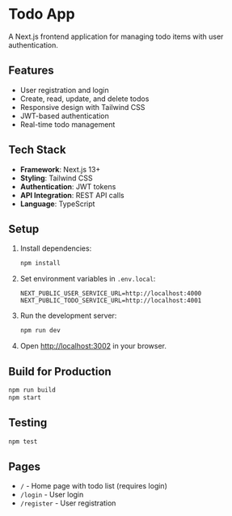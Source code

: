 # Todo App

A Next.js frontend application for managing todo items with user authentication.

## Features

- User registration and login
- Create, read, update, and delete todos
- Responsive design with Tailwind CSS
- JWT-based authentication
- Real-time todo management

## Tech Stack

- **Framework**: Next.js 13+
- **Styling**: Tailwind CSS
- **Authentication**: JWT tokens
- **API Integration**: REST API calls
- **Language**: TypeScript

## Setup

1. Install dependencies:
   ```bash
   npm install
   ```

2. Set environment variables in `.env.local`:
   ```
   NEXT_PUBLIC_USER_SERVICE_URL=http://localhost:4000
   NEXT_PUBLIC_TODO_SERVICE_URL=http://localhost:4001
   ```

3. Run the development server:
   ```bash
   npm run dev
   ```

4. Open [http://localhost:3002](http://localhost:3002) in your browser.

## Build for Production

```bash
npm run build
npm start
```

## Testing

```bash
npm test
```

## Pages

- `/` - Home page with todo list (requires login)
- `/login` - User login
- `/register` - User registration